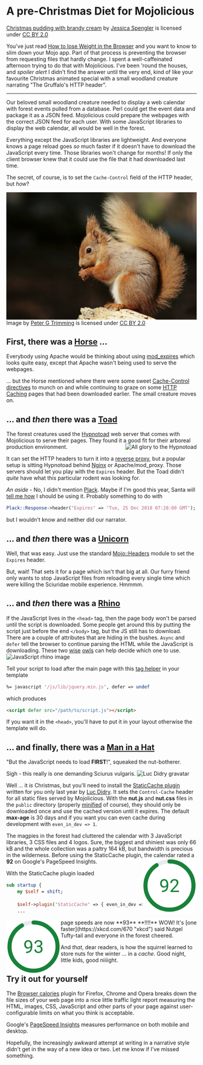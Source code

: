 # A pre-Christmas Diet for Mojolicious

<a href="https://www.flickr.com/photos/wordridden/5799690654">Christmas pudding with brandy cream</a>
by <a href="https://www.flickr.com/people/wordridden/">Jessica Spengler</a>
is licensed under <a href="https://creativecommons.org/licenses/by/2.0"> CC BY 2.0 </a>

You've just read
[How to lose Weight in the Browser](https://browserdiet.com)
and you want to know to slim down your Mojo app.
Part of that process is preventing the browser from requesting files
that hardly change.
I spent a well-caffeinated afternoon trying to do that with
Mojolicious.
I've been 'round the houses, and _spoiler alert_ I didn't find 
the answer until the very end, kind of like your favourite Christmas
animated special with a small woodland creature narrating
"The Gruffalo's HTTP header".

---

Our beloved small woodland creature needed to display a web calendar
with forest events pulled from a database.
Perl could get the event data and package it as a JSON feed.
Mojolicious could prepare the webpages with the correct JSON feed for each user.
With some JavaScript libraries to display the web calendar,
all would be well in the forest.

Everything except the JavaScript libraries are lightweight.
And everyone knows a page reload goes _so_ much faster if it doesn't have to download the
JavaScript every time.  Those libraries won't change for months!
If only the client browser knew that it could use the file that it had downloaded
last time.

The secret, of course, is to set the `Cache-Control` field of the HTTP header, but _how_?

<a href="https://www.flickr.com/photos/55426027@N03/16915881989"><img style="float: right;" src="squirrel.jpg"></a>
Image by <a href="https://www.flickr.com/photos/55426027@N03">Peter G Trimming</a>
is licensed under <a href="https://creativecommons.org/licenses/by/2.0"> CC BY 2.0 </a>

## First, there was a [Horse](https://httpd.apache.org/) ...

Everybody using Apache would be thinking about using
[mod_expires](https://httpd.apache.org/docs/2.4/mod/mod_expires.html)
which looks quite easy, except that Apache wasn't being used to serve the webpages.

... but the Horse mentioned where there were some sweet
[Cache-Control directives](https://developer.mozilla.org/en-US/docs/Web/HTTP/Headers/Cache-Control)
to munch on and while continuing to graze on some
[HTTP Caching](https://developers.google.com/web/fundamentals/performance/optimizing-content-efficiency/http-caching)
pages that had been downloaded earlier.  The small creature moves on.

## ... and _then_ there was a [Toad](https://perlmaven.com/deploying-a-mojolicious-application)

The forest creatures used the
[Hypnotoad](https://github.com/mojolicious/mojo/wiki/Hypnotoad-prefork-web-server)
web server that comes with Mojolicious to serve their pages.
They found it a good fit for their arboreal production environment.
<img style="float: right;vertical-align: top;" src="Hypnotoad.gif" title="All glory to the Hypnotoad">

It can set the HTTP headers to turn it into a
[reverse proxy](https://mojolicious.org/perldoc/Mojolicious/Guides/Cookbook#Hypnotoad),
but a popular setup is sitting Hypnotoad behind 
[Nginx](https://www.mind-it.info/2014/09/27/running-hypnotoad-behind-nginx/)
or Apache/mod_proxy.
Those servers should let you play with the ```Expires``` header.
But the Toad didn't _quite_ have what this particular rodent was looking for.

_An aside_ - No, I didn't mention
[Plack](https://metacpan.org/pod/Plack).
Maybe if I'm good this year, Santa will
[tell me how](http://blogs.perl.org/users/aristotle/2018/11/modern-perl-cgi.html)
I should be using it.  Probably something to do with
```perl
Plack::Response->header('Expires' => 'Tue, 25 Dec 2018 07:28:00 GMT');
```
but I wouldn't know and neither did our narrator.

## ... and _then_ there was a [Unicorn](https://mojolicious.org)

Well, that was easy.  Just use the standard
[Mojo::Headers](https://mojolicious.org/perldoc/Mojo/Headers#expires)
module to set the ```Expires``` header.

But, wait!  That sets it for a page which isn't that big at all.
Our furry friend only wants to stop JavaScript files from reloading every single time
which were killing the Sciuridae mobile experience.  Hmmmm.

## ...  and _then_ there was a [Rhino](http://shop.oreilly.com/product/9780596805531.do)

If the JavaScript lives in the `<head>` tag, then the page body won't be parsed
until the script is downloaded.  Some people get around this by putting the script just
before the end `</body>` tag, but the JS still has to download.
There are a couple of attributes that are hiding in the bushes.
`Async` and `defer` tell the browser to continue parsing the HTML while the
JavaScript is downloading.  These two
[wise](https://flaviocopes.com/javascript-async-defer/)
[owls](https://bitsofco.de/async-vs-defer/)
can help decide which one to use.
![JavaScript rhino image](https://camo.githubusercontent.com/0cb38fe074c27bbdab81e86e9c6deecab8b32152/68747470733a2f2f646576656c6f7065722e6d6f7a696c6c612e6f72672f406170692f64656b692f66696c65732f3833322f3d5268696e6f2e6a7067 "Mozilla's Rhino project")

Tell your script to load after the main page
with this
[tag helper](https://mojolicious.org/perldoc/Mojolicious/Plugin/TagHelpers#javascript)
in your template
```perl
%= javascript '/js/lib/jquery.min.js', defer => undef 
```
which produces
```html
<script defer src="/path/to/script.js"></script>
```
If you want it in the `<head>`, you'll have to put it in your layout
otherwise the template will do.

## ... and finally, there was a [Man in a Hat](https://metacpan.org/author/LDIDRY)

"But the JavaScript needs to load **FIRST**!", squeaked the nut-botherer.

Sigh - this really is one demanding Sciurus vulgaris.
![Luc Didry gravatar](https://www.gravatar.com/avatar/32f1d8dfde253b32b55422094b575d34?s=130&d=identicon "Luc Didry")

Well ... it _is_ Christmas, but you'll need to install the
[StaticCache plugin](https://metacpan.org/pod/Mojolicious::Plugin::StaticCache)
written for you only last year by
[Luc Didry](https://fiat-tux.fr/).
It sets the ```Control-Cache``` header for all static files served by Mojolicious.
With the **nut.js** and **nut.css** files in the ```public``` directory
(properly [minified](https://www.minifier.org/) of course),
they should only be downloaded once and use the cached version until it expires.
The default **max-age** is 30 days and 
if you want you can even cache during development with ```even_in_dev => 1```.

The magpies in the forest had cluttered the calendar with 3 JavaScript libraries,
3 CSS files and 4 logos.  Sure, the biggest and shiniest was only 66 kB
and the whole collection was a paltry 164 kB, but bandwidth is precious in the wilderness.
Before using the StaticCache plugin, the calendar rated a
**92** on Google's PageSpeed Insights.
<img style="float: right;vertical-align: top;" src="speedtest_before_StaticCache.png">

With the StaticCache plugin loaded
```perl
sub startup {
    my $self = shift;

    $self->plugin('StaticCache' => { even_in_dev => 1 });
    ...
```
<img style="float: left;vertical-align: top;" src="speedtest_with_StaticCache.png">
page speeds are now **93** **!!!!**
WOW!  It's
[one faster](https://xkcd.com/670 "xkcd")
said Nutgel Tufty-tail 
and everyone in the forest cheered.

And _that_, dear readers, is how the squirrel learned to store nuts for the winter
... in a _cache_.  Good night, little kids, good niiiight.

## Try it out for yourself

The [Browser calories](https://github.com/zenorocha/browser-calories)
plugin for Firefox, Chrome and Opera breaks down the file sizes of your web page
into a nice little traffic light report measuring the HTML, images, CSS, JavaScript
and other parts of your page against
user-configurable limits on what you think is acceptable.

Google's [PageSpeed Insights](https://developers.google.com/speed/pagespeed/insights)
measures performance on both mobile and desktop.

Hopefully, the increasingly awkward attempt at writing in a narrative style
didn't get in the way of a new idea or two.  Let me know if I've missed something.
